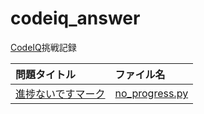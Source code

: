 # codeiq_answer

[CodeIQ](https://codeiq.jp/)挑戦記録

|問題タイトル|ファイル名|
|:---|:---|
|[進捗ないですマーク](https://codeiq.jp/q/3465)|[no_progress.py](https://github.com/camera510PC7/codeiq_answer)|

